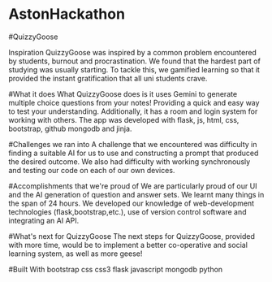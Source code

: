 # AstonHackathon

#QuizzyGoose

Inspiration
QuizzyGoose was inspired by a common problem encountered by students, burnout and procrastination. We found that the hardest part of studying was usually starting. To tackle this, we gamified learning so that it provided the instant gratification that all uni students crave.

#What it does
What QuizzyGoose does is it uses Gemini to generate multiple choice questions from your notes! Providing a quick and easy way to test your understanding. Additionally, it has a room and login system for working with others. The app was developed with flask, js, html, css, bootstrap, github mongodb and jinja.

#Challenges we ran into
A challenge that we encountered was difficulty in finding a suitable AI for us to use and constructing a prompt that produced the desired outcome. We also had difficulty with working synchronously and testing our code on each of our own devices.

#Accomplishments that we're proud of
We are particularly proud of our UI and the AI generation of question and answer sets. We learnt many things in the span of 24 hours. We developed our knowledge of web-development technologies (flask,bootstrap,etc.), use of version control software and integrating an AI API.

#What's next for QuizzyGoose
The next steps for QuizzyGoose, provided with more time, would be to implement a better co-operative and social learning system, as well as more geese!

#Built With
bootstrap
css
css3
flask
javascript
mongodb
python
